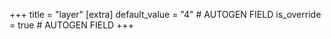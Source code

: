 +++
title = "layer"
[extra]
default_value = "4" # AUTOGEN FIELD
is_override = true # AUTOGEN FIELD
+++